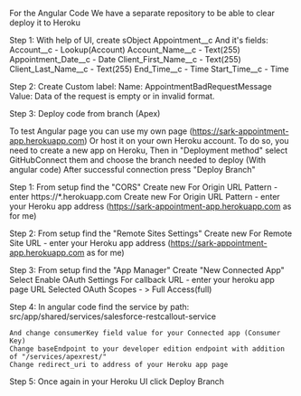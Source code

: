 For the Angular Code We have a separate repository to be able to clear deploy it to Heroku

Step 1:
With help of UI, create sObject Appointment__c
And it's fields:
    Account__c - Lookup(Account)
    Account_Name__c - Text(255)
    Appointment_Date__c - Date
    Client_First_Name__c - Text(255)
    Client_Last_Name__c - Text(255)
    End_Time__c - Time
    Start_Time__c - Time

Step 2:
    Create Custom label:
        Name: AppointmentBadRequestMessage
        Value: Data of the request is empty or in invalid format.

Step 3:
    Deploy code from branch (Apex)

To test Angular page you can use my own page (https://sark-appointment-app.herokuapp.com)
Or host it on your own Heroku account.
To do so, you need to create a new app on Heroku,
Then in "Deployment method" select GitHubConnect them and choose the branch needed to deploy (With angular code)
After successful connection press "Deploy Branch"

Step 1:
    From setup find the "CORS"
    Create new
    For Origin URL Pattern - enter https://*.herokuapp.com
    Create new
    For Origin URL Pattern - enter your Heroku app address (https://sark-appointment-app.herokuapp.com as for me)
    
Step 2:
    From setup find the "Remote Sites Settings"
    Create new 
    For Remote Site URL - enter your Heroku app address (https://sark-appointment-app.herokuapp.com as for me)

Step 3:
    From setup find the "App Manager"
    Create "New Connected App"
    Select Enable OAuth Settings
    For callback URL - enter your heroku app page URL
    Selected OAuth Scopes - > Full Access(full)

Step 4: 
    In angular code find the service by path:
    src/app/shared/services/salesforce-restcallout-service

    And change consumerKey field value for your Connected app (Consumer Key)
    Change baseEndpoint to your developer edition endpoint with addition of "/services/apexrest/"
    Change redirect_uri to address of your Heroku app page 

Step 5:
    Once again in your Heroku UI click Deploy Branch

